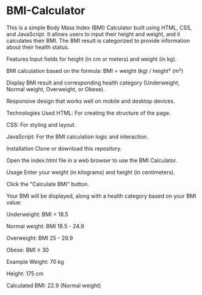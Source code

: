 # BMI-Calculator
This is a simple Body Mass Index (BMI) Calculator built using HTML, CSS, and JavaScript. It allows users to input their height and weight, and it calculates their BMI. The BMI result is categorized to provide information about their health status.

Features
Input fields for height (in cm or meters) and weight (in kg).

BMI calculation based on the formula:
BMI = weight (kg) / height² (m²)

Display BMI result and corresponding health category (Underweight, Normal weight, Overweight, or Obese).

Responsive design that works well on mobile and desktop devices.

Technologies Used
HTML: For creating the structure of the page.

CSS: For styling and layout.

JavaScript: For the BMI calculation logic and interaction.

Installation
Clone or download this repository.

Open the index.html file in a web browser to use the BMI Calculator.

Usage
Enter your weight (in kilograms) and height (in centimeters).

Click the "Calculate BMI" button.

Your BMI will be displayed, along with a health category based on your BMI value:

Underweight: BMI < 18.5

Normal weight: BMI 18.5 - 24.9

Overweight: BMI 25 - 29.9

Obese: BMI ≥ 30

Example
Weight: 70 kg

Height: 175 cm

Calculated BMI: 22.9 (Normal weight)
